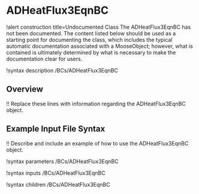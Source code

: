# ADHeatFlux3EqnBC

!alert construction title=Undocumented Class
The ADHeatFlux3EqnBC has not been documented. The content listed below should be used as a starting point for
documenting the class, which includes the typical automatic documentation associated with a
MooseObject; however, what is contained is ultimately determined by what is necessary to make the
documentation clear for users.

!syntax description /BCs/ADHeatFlux3EqnBC

## Overview

!! Replace these lines with information regarding the ADHeatFlux3EqnBC object.

## Example Input File Syntax

!! Describe and include an example of how to use the ADHeatFlux3EqnBC object.

!syntax parameters /BCs/ADHeatFlux3EqnBC

!syntax inputs /BCs/ADHeatFlux3EqnBC

!syntax children /BCs/ADHeatFlux3EqnBC

